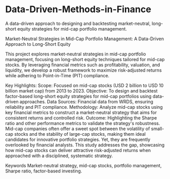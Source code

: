 # Data-Driven-Methods-in-Finance
A data-driven approach to designing and backtesting market-neutral, long-short equity strategies for mid-cap portfolio management.

Market-Neutral Strategies in Mid-Cap Portfolio Management: A Data-Driven Approach to Long-Short Equity

This project explores market-neutral strategies in mid-cap portfolio management, focusing on long-short equity techniques tailored for mid-cap stocks. By leveraging financial metrics such as profitability, valuation, and liquidity, we develop a robust framework to maximize risk-adjusted returns while adhering to Point-in-Time (PIT) compliance.

Key Highlights:
Scope: Focused on mid-cap stocks (USD 2 billion to USD 10 billion market cap) from 2013 to 2023.
Objective: To design and backtest factor-based long-short equity strategies for mid-cap portfolios using data-driven approaches.
Data Sources: Financial data from WRDS, ensuring reliability and PIT compliance.
Methodology: Analyze mid-cap stocks using key financial metrics to construct a market-neutral strategy that aims for consistent returns and controlled risk.
Outcome: Highlighting the Sharpe ratio and other performance metrics to validate the strategy's robustness.
Mid-cap companies often offer a sweet spot between the volatility of small-cap stocks and the stability of large-cap stocks, making them ideal candidates for innovative portfolio strategies. Yet, they are frequently overlooked by financial analysts. This study addresses the gap, showcasing how mid-cap stocks can deliver attractive risk-adjusted returns when approached with a disciplined, systematic strategy.

Keywords
Market-neutral strategy, mid-cap stocks, portfolio management, Sharpe ratio, factor-based investing.


